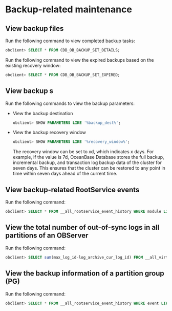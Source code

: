 Backup-related maintenance 
===============================================



View backup files 
--------------------------------------

Run the following command to view completed backup tasks:

```sql
obclient> SELECT * FROM CDB_OB_BACKUP_SET_DETAILS;
```



Run the following command to view the expired backups based on the existing recovery window:

```sql
obclient> SELECT * FROM CDB_OB_BACKUP_SET_EXPIRED;
```



View backup s 
----------------------------------

Run the following commands to view the backup parameters: 

* View the backup destination

  ```sql
  obclient> SHOW PARAMETERS LIKE '%backup_dest%';
  ```

  




<!-- -->

* View the backup recovery window

  ```sql
  obclient> SHOW PARAMETERS LIKE '%recovery_window%';
  ```

  

  The recovery window can be set to xd, which indicates x days. For example, if the value is 7d, OceanBase Database stores the full backup, incremental backup, and transaction log backup data of the cluster for seven days. This ensures that the cluster can be restored to any point in time within seven days ahead of the current time.
  




View backup-related RootService events 
-----------------------------------------------------------

Run the following command:

```sql
obclient> SELECT * FROM __all_rootservice_event_history WHERE module LIKE '%backup' OR module LIKE '%archive%' ORDER BY gmt_create DESC LIMIT 30;
```



View the total number of out-of-sync logs in all partitions of an OBServer 
-----------------------------------------------------------------------------------------------

Run the following command:

```sql
obclient> SELECT sum(max_log_id-log_archive_cur_log_id) FROM __all_virtual_pg_backup_log_archive_status WHERE svr_ip="" AND svr_port=xxx;
```



View the backup information of a partition group (PG) 
--------------------------------------------------------------------------

Run the following command:

```sql
obclient> SELECT * FROM __all_rootservice_event_history WHERE event LIKE '%backup%' AND value1 LIKE '%1100611139404014%';
```


